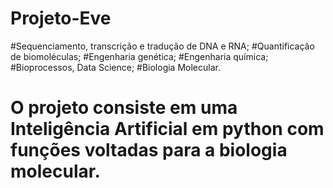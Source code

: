 # Projeto-Eve

#Sequenciamento, transcrição e tradução de DNA e RNA;
#Quantificação de biomoléculas;
#Engenharia genética;
#Engenharia química;
#Bioprocessos, Data Science;
#Biologia Molecular.

# O projeto consiste em uma Inteligência Artificial em python com funções voltadas para a biologia molecular.
